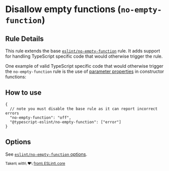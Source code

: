 Disallow empty functions (`no-empty-function`)
==============================================

Rule Details
------------

This rule extends the base [`eslint/no-empty-function`](https://eslint.org/docs/rules/no-empty-function) rule. It adds support for handling TypeScript specific code that would otherwise trigger the rule.

One example of valid TypeScript specific code that would otherwise trigger the `no-empty-function` rule is the use of [parameter properties](https://www.typescriptlang.org/docs/handbook/classes.html#parameter-properties) in constructor functions:

How to use
----------

    {
      // note you must disable the base rule as it can report incorrect errors
      "no-empty-function": "off",
      "@typescript-eslint/no-empty-function": ["error"]
    }

Options
-------

See [`eslint/no-empty-function` options](https://eslint.org/docs/rules/no-empty-function#options).

<sup>Taken\ with\ ❤️\ [from\ ESLint\ core](https://github.com/eslint/eslint/blob/master/docs/rules/no-empty-function.md)</sup>
